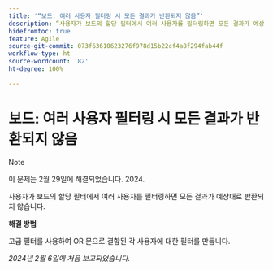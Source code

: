 ```yaml
---
title: '“보드: 여러 사용자 필터링 시 모든 결과가 반환되지 않음”'
description: “사용자가 보드의 할당 필터에서 여러 사용자를 필터링하면 모든 결과가 예상대로 반환되지 않습니다.”
hidefromtoc: true
feature: Agile
source-git-commit: 073f63610623276f978d15b22cf4a8f294fab44f
workflow-type: ht
source-wordcount: '82'
ht-degree: 100%

---
```



# 보드: 여러 사용자 필터링 시 모든 결과가 반환되지 않음

>[!NOTE]
>
>이 문제는 2월 29일에 해결되었습니다. 2024.

사용자가 보드의 할당 필터에서 여러 사용자를 필터링하면 모든 결과가 예상대로 반환되지 않습니다.

**해결 방법**

고급 필터를 사용하여 OR 문으로 결합된 각 사용자에 대한 필터를 만듭니다.

_2024년 2월 6일에 처음 보고되었습니다._
